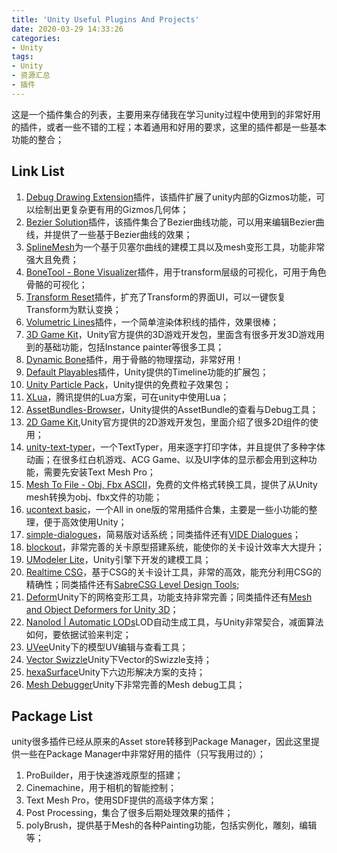```yaml
---
title: 'Unity Useful Plugins And Projects'
date: 2020-03-29 14:33:26
categories:
- Unity
tags: 
- Unity
- 资源汇总
- 插件
---
```


这是一个插件集合的列表，主要用来存储我在学习unity过程中使用到的非常好用的插件，或者一些不错的工程；本着通用和好用的要求，这里的插件都是一些基本功能的整合；
<!--more-->

## Link List

1. [Debug Drawing Extension](https://assetstore.unity.com/packages/tools/debug-drawing-extension-11396)插件，该插件扩展了unity内部的Gizmos功能，可以绘制出更复杂更有用的Gizmos几何体；
2. [Bezier Solution](https://assetstore.unity.com/packages/tools/level-design/bezier-solution-113074)插件，该插件集合了Bezier曲线功能，可以用来编辑Bezier曲线，并提供了一些基于Bezier曲线的效果；
3. [SplineMesh](https://assetstore.unity.com/packages/tools/modeling/splinemesh-104989)为一个基于贝塞尔曲线的建模工具以及mesh变形工具，功能非常强大且免费；
4. [BoneTool - Bone Visualizer](https://assetstore.unity.com/packages/tools/utilities/bonetool-bone-visualizer-99464)插件，用于transform层级的可视化，可用于角色骨骼的可视化；
5. [Transform Reset](https://assetstore.unity.com/packages/tools/utilities/transform-reset-31313)插件，扩充了Transform的界面UI，可以一键恢复Transform为默认变换；
6. [Volumetric Lines](https://assetstore.unity.com/packages/tools/particles-effects/volumetric-lines-29160)插件，一个简单渲染体积线的插件，效果很棒；
7. [3D Game Kit](https://assetstore.unity.com/packages/templates/tutorials/3d-game-kit-115747)，Unity官方提供的3D游戏开发包，里面含有很多开发3D游戏用到的基础功能，包括Instance painter等很多工具；
8. [Dynamic Bone](https://assetstore.unity.com/packages/tools/animation/dynamic-bone-16743)插件，用于骨骼的物理摆动，非常好用！
9. [Default Playables](https://assetstore.unity.com/packages/essentials/default-playables-95266)插件，Unity提供的Timeline功能的扩展包；
10. [Unity Particle Pack](https://assetstore.unity.com/packages/essentials/tutorial-projects/unity-particle-pack-127325)，Unity提供的免费粒子效果包；
11. [XLua](https://github.com/Tencent/xLua)，腾讯提供的Lua方案，可在unity中使用Lua；
12. [AssetBundles-Browser](https://github.com/Unity-Technologies/AssetBundles-Browser)，Unity提供的AssetBundle的查看与Debug工具；
13. [2D Game Kit](https://assetstore.unity.com/packages/essentials/tutorial-projects/2d-game-kit-107098),Unity官方提供的2D游戏开发包，里面介绍了很多2D组件的使用；
14. [unity-text-typer](https://github.com/redbluegames/unity-text-typer)，一个TextTyper，用来逐字打印字体，并且提供了多种字体动画；在很多红白机游戏、ACG Game、以及UI字体的显示都会用到这种功能，需要先安装Text Mesh Pro；
15. [Mesh To File - Obj, Fbx ASCII](https://assetstore.unity.com/packages/tools/utilities/mesh-to-file-obj-fbx-ascii-135071)，免费的文件格式转换工具，提供了从Unity mesh转换为obj、fbx文件的功能；
16. [ucontext basic](https://assetstore.unity.com/packages/tools/level-design/ucontext-basic-182221)，一个All in one版的常用插件合集，主要是一些小功能的整理，便于高效使用Unity；
17. [simple-dialogues](https://assetstore.unity.com/packages/tools/level-design/simple-dialogues-98640)，简易版对话系统；同类插件还有[VIDE Dialogues](https://assetstore.unity.com/packages/tools/ai/vide-dialogues-69932)；
18. [blockout](https://assetstore.unity.com/packages/tools/level-design/blockout-100388)，非常完善的关卡原型搭建系统，能使你的关卡设计效率大大提升；
19. [UModeler Lite](https://assetstore.unity.com/packages/tools/modeling/umodeler-lite-133081)，Unity引擎下开发的建模工具；
20. [Realtime CSG](https://assetstore.unity.com/packages/tools/modeling/realtime-csg-69542)，基于CSG的关卡设计工具，非常的高效，能充分利用CSG的精确性；同类插件还有[SabreCSG Level Design Tools](https://assetstore.unity.com/packages/tools/modeling/sabrecsg-level-design-tools-47418);
21. [Deform](https://assetstore.unity.com/packages/tools/modeling/deform-148425)Unity下的网格变形工具，功能支持非常完善；同类插件还有[Mesh and Object Deformers for Unity 3D](https://assetstore.unity.com/packages/tools/modeling/mesh-and-object-deformers-for-unity-3d-81427)；
22. [Nanolod | Automatic LODs](https://assetstore.unity.com/packages/tools/modeling/nanolod-automatic-lods-193314)LOD自动生成工具，与Unity非常契合，减面算法如何，要依据试验来判定；
23. [UVee](https://assetstore.unity.com/packages/tools/modeling/uvee-6933)Unity下的模型UV编辑与查看工具；
24. [Vector Swizzle](https://assetstore.unity.com/packages/tools/modeling/vector-swizzle-185541)Unity下Vector的Swizzle支持；
25. [hexaSurface](https://assetstore.unity.com/packages/tools/modeling/hexasurface-41179)Unity下六边形解决方案的支持；
26. [Mesh Debugger](https://assetstore.unity.com/packages/tools/modeling/mesh-debugger-90350)Unity下非常完善的Mesh debug工具；

## Package List

unity很多插件已经从原来的Asset store转移到Package Manager，因此这里提供一些在Package Manager中非常好用的插件（只写我用过的）；

1. ProBuilder，用于快速游戏原型的搭建；
2. Cinemachine，用于相机的智能控制；
3. Text Mesh Pro，使用SDF提供的高级字体方案；
4. Post Processing，集合了很多后期处理效果的插件；
5. polyBrush，提供基于Mesh的各种Painting功能，包括实例化，雕刻，编辑等；

